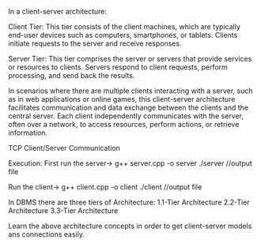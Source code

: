 In a client-server architecture:

Client Tier: 
This tier consists of the client machines, which are typically end-user devices such as computers, smartphones, or tablets.
Clients initiate requests to the server and receive responses.

Server Tier: This tier comprises the server or servers that provide services or resources to clients.
Servers respond to client requests, perform processing, and send back the results.

In scenarios where there are multiple clients interacting with a server, such as in web applications or online games,
this client-server architecture facilitates communication and data exchange between the clients and the central server.
Each client independently communicates with the server, often over a network, to access resources, perform actions, or retrieve information.

TCP Client/Server Communication

Execution:
First run the server->
g++ server.cpp -o server
./server  //output file

Run the client->
g++ client.cpp -o client
./client   //output file


In DBMS there are three tiers of Architecture:
1.1-Tier Architecture
2.2-Tier Architecture
3.3-Tier Architecture

Learn the above architecture concepts in order to get client-server models ans connections easily.
